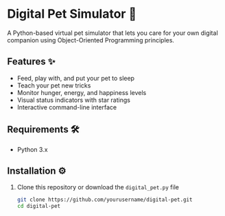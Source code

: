 # Digital Pet Simulator 🐾

A Python-based virtual pet simulator that lets you care for your own digital companion using Object-Oriented Programming principles.

## Features ✨

- Feed, play with, and put your pet to sleep
- Teach your pet new tricks
- Monitor hunger, energy, and happiness levels
- Visual status indicators with star ratings
- Interactive command-line interface

## Requirements 🛠️

- Python 3.x

## Installation ⚙️

1. Clone this repository or download the `digital_pet.py` file
   ```bash
   git clone https://github.com/yourusername/digital-pet.git
   cd digital-pet
